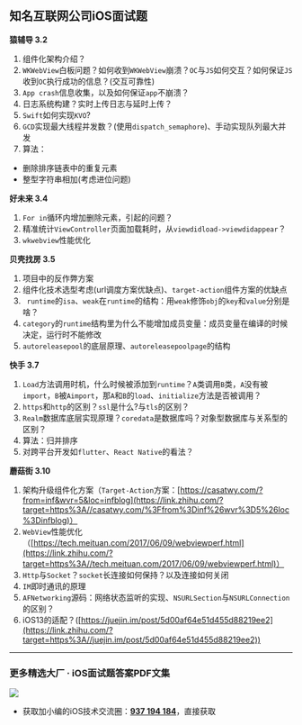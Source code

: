 ## 知名互联网公司iOS面试题

**猿辅导 3.2**

1.  组件化架构介绍？
2.  `WKWebView`白板问题？如何收到`WKWebView`崩溃？`OC`与`JS`如何交互？如何保证`JS`收到`OC`执行成功的信息？(交互可靠性)
3.  `App crash`信息收集，以及如何保证`app`不崩溃？
4.  日志系统构建？实时上传日志与延时上传？
5.  `Swift`如何实现`KVO`?
6.  `GCD`实现最大线程并发数？(使用`dispatch_semaphore`)、手动实现队列最大并发
7.  算法：

*   删除排序链表中的重复元素
*   整型字符串相加(考虑进位问题)

**好未来 3.4**

1.  `For in`循环内增加删除元素，引起的问题？
2.  精准统计`ViewController`页面加载耗时，从`viewdidload->viewdidappear`？
3.  `wkwebview`性能优化

**贝壳找房 3.5**

1.  项目中的反作弊方案
2.  组件化技术选型考虑(url调度方案优缺点)、`target-action`组件方案的优缺点
3. ` runtime`的`isa`、`weak`在`runtime`的结构：用`weak`修饰`obj`的`key`和`value`分别是啥？
4.  `category`的`runtime`结构里为什么不能增加成员变量：成员变量在编译的时候决定，运行时不能修改
5.  `autoreleasepool`的底层原理、`autoreleasepoolpage`的结构

**快手 3.7**

1.  `Load`方法调用时机，什么时候被添加到`runtime`？`A`类调用`B`类，`A`没有被`import`，`B`被`Aimport`，那`A`和`B`的`load`、`initialize`方法是否被调用？
2.  `https`和`http`的区别？`ssl`是什么?与`tls`的区别？
3.  `Realm`数据库底层实现原理？`coredata`是数据库吗？对象型数据库与关系型的区别？
4.  算法：归并排序
5.  对跨平台开发如`flutter`、`React Native`的看法？

**蘑菇街 3.10**

1.  架构升级组件化方案（`Target-Action`方案：[https://casatwy.com/?from=inf&wvr=5&loc=infblog](https://link.zhihu.com/?target=https%3A//casatwy.com/%3Ffrom%3Dinf%26wvr%3D5%26loc%3Dinfblog)）
2.  `WebView`性能优化（[https://tech.meituan.com/2017/06/09/webviewperf.html](https://link.zhihu.com/?target=https%3A//tech.meituan.com/2017/06/09/webviewperf.html)）
3.  `Http`与`Socket`？`socket`长连接如何保持？以及连接如何关闭
4.  `IM`即时通讯的原理
5.  `AFNetworking`源码：网络状态监听的实现、`NSURLSection`与`NSURLConnection`的区别？
6.  iOS13的适配？([https://juejin.im/post/5d00af64e51d455d88219ee2](https://link.zhihu.com/?target=https%3A//juejin.im/post/5d00af64e51d455d88219ee2))

***
### 更多精选大厂 · iOS面试题答案PDF文集

![](https://upload-images.jianshu.io/upload_images/17495317-e01b6f4e054727b7.png?imageMogr2/auto-orient/strip%7CimageView2/2/w/1240)
* 获取加小编的iOS技术交流圈：**[937 194 184](https://jq.qq.com/?_wv=1027&k=5PARXCI)**，直接获取
